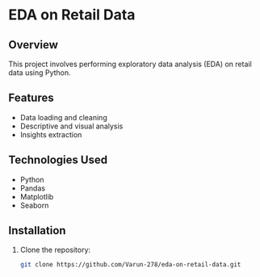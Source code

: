 # EDA on Retail Data

## Overview
This project involves performing exploratory data analysis (EDA) on retail data using Python.

## Features
- Data loading and cleaning
- Descriptive and visual analysis
- Insights extraction

## Technologies Used
- Python
- Pandas
- Matplotlib
- Seaborn

## Installation
1. Clone the repository:
   ```bash
   git clone https://github.com/Varun-278/eda-on-retail-data.git

   
